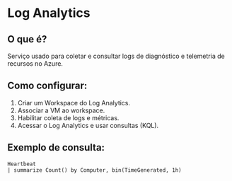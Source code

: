 # Log Analytics

## O que é?

Serviço usado para coletar e consultar logs de diagnóstico e telemetria de recursos no Azure.

## Como configurar:

1. Criar um Workspace do Log Analytics.
2. Associar a VM ao workspace.
3. Habilitar coleta de logs e métricas.
4. Acessar o Log Analytics e usar consultas (KQL).

## Exemplo de consulta:
```kql
Heartbeat
| summarize Count() by Computer, bin(TimeGenerated, 1h)
